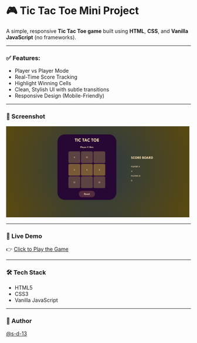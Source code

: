# 🎮 Tic Tac Toe Mini Project

A simple, responsive **Tic Tac Toe game** built using **HTML**, **CSS**, and **Vanilla JavaScript** (no frameworks).

---

### ✅ Features:
- Player vs Player Mode
- Real-Time Score Tracking
- Highlight Winning Cells
- Clean, Stylish UI with subtle transitions
- Responsive Design (Mobile-Friendly)

---

### 📸 Screenshot

<img src="screenshot.png" alt="Tic Tac Toe Screenshot" width="500" height="auto" />

---

### 🚀 Live Demo

👉 [Click to Play the Game](https://s-d-13.github.io/tic-tac-toe-game/)

---

### 🛠️ Tech Stack

- HTML5  
- CSS3  
- Vanilla JavaScript

---

### 👤 Author

[@s-d-13](https://github.com/s-d-13)
